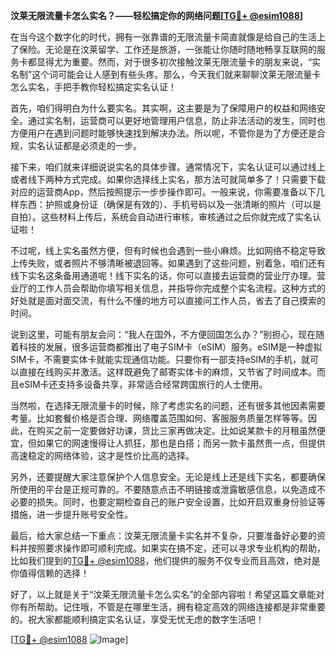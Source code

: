 **汶莱无限流量卡怎么实名？——轻松搞定你的网络问题[[TG💪+ @esim1088](https://t.me/s/esim1088)]**

在当今这个数字化的时代，拥有一张靠谱的无限流量卡简直就像是给自己的生活上了保险。无论是在汶莱留学、工作还是旅游，一张能让你随时随地畅享互联网的服务卡都显得尤为重要。然而，对于很多初次接触汶莱无限流量卡的朋友来说，“实名制”这个词可能会让人感到有些头疼。那么，今天我们就来聊聊汶莱无限流量卡怎么实名，手把手教你轻松搞定实名认证！

首先，咱们得明白为什么要实名。其实啊，这主要是为了保障用户的权益和网络安全。通过实名制，运营商可以更好地管理用户信息，防止非法活动的发生，同时也方便用户在遇到问题时能够快速找到解决办法。所以呢，不管你是为了方便还是合规，实名认证都是必须走的一步。

接下来，咱们就来详细说说实名的具体步骤。通常情况下，实名认证可以通过线上或者线下两种方式完成。如果你选择线上实名，那方法可就简单多了！只需要下载对应的运营商App，然后按照提示一步步操作即可。一般来说，你需要准备以下几样东西：护照或身份证（确保是有效的）、手机号码以及一张清晰的照片（可以是自拍）。这些材料上传后，系统会自动进行审核，审核通过之后你就完成了实名认证啦！

不过呢，线上实名虽然方便，但有时候也会遇到一些小麻烦。比如网络不稳定导致上传失败，或者照片不够清晰被退回等。如果遇到了这些问题，别着急，咱们还有线下实名这条备用通道呢！线下实名的话，你可以直接去运营商的营业厅办理。营业厅的工作人员会帮助你填写相关信息，并指导你完成整个实名流程。这种方式的好处就是面对面交流，有什么不懂的地方可以直接问工作人员，省去了自己摸索的时间。

说到这里，可能有朋友会问：“我人在国外，不方便回国怎么办？”别担心，现在随着科技的发展，很多运营商都推出了电子SIM卡（eSIM）服务。eSIM是一种虚拟SIM卡，不需要实体卡就能实现通信功能。只要你有一部支持eSIM的手机，就可以直接在线购买并激活。这样既避免了邮寄实体卡的麻烦，又节省了时间成本。而且eSIM卡还支持多设备共享，非常适合经常跨国旅行的人士使用。

当然啦，在选择无限流量卡的时候，除了考虑实名的问题，还有很多其他因素需要考量。比如套餐价格是否合理、网络覆盖范围如何、客服服务质量怎样等等。因此，在购买之前一定要做好功课，货比三家再做决定。比如说某款卡的月租虽然便宜，但如果它的网速慢得让人抓狂，那也是白搭；而另一款卡虽然贵一点，但提供高速稳定的网络体验，这才是性价比高的选择。

另外，还要提醒大家注意保护个人信息安全。无论是线上还是线下实名，都要确保所使用的平台是正规可靠的。不要随意点击不明链接或泄露敏感信息，以免造成不必要的损失。同时，也要定期检查自己的账户安全设置，比如开启双重身份验证等措施，进一步提升账号安全性。

最后，给大家总结一下重点：汶莱无限流量卡实名并不复杂，只要准备好必要的资料并按照要求操作即可顺利完成。如果实在搞不定，还可以寻求专业机构的帮助，比如我们提到的[TG💪+ @esim1088](https://t.me/s/esim1088)，他们提供的服务不仅专业而且高效，绝对是你值得信赖的选择！

好了，以上就是关于“汶莱无限流量卡怎么实名”的全部内容啦！希望这篇文章能对你有所帮助。记住哦，不管是在哪里生活，拥有稳定高效的网络连接都是非常重要的。祝大家都能顺利搞定实名认证，享受无忧无虑的数字生活吧！

[[TG💪+ @esim1088](https://t.me/s/esim1088) ![Image](https://i.postimg.cc/4NQfJmqS/Snipaste-2025-05-13-00-14-12.png)]